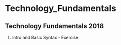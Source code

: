 # Technology_Fundamentals
Technology Fundamentals 2018
--------------------------------------
01. Intro and Basic Syntax - Exercise